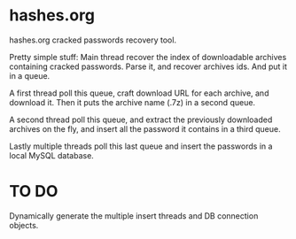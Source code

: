 # hashes.org
hashes.org cracked passwords recovery tool.

Pretty simple stuff:
Main thread recover the index of downloadable archives containing cracked passwords.
Parse it, and recover archives ids. And put it in a queue.

A first thread poll this queue, craft download URL for each archive, and download it.
Then it puts the archive name (<id>.7z) in a second queue.

A second thread poll this queue, and extract the previously downloaded archives on the fly,
and insert all the password it contains in a third queue.

Lastly multiple threads poll this last queue and insert the passwords in a local MySQL database.

# TO DO
Dynamically generate the multiple insert threads and DB connection objects.
